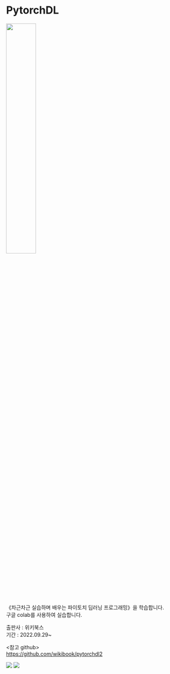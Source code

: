 # PytorchDL
<img src=https://user-images.githubusercontent.com/62236007/193742512-c4a37b9d-96e8-4bb8-93ee-c4714059cd75.png width="40%">

《차근차근 실습하며 배우는 파이토치 딥러닝 프로그래밍》을 학습합니다.\
구글 colab를 사용하여 실습합니다.

출판사 : 위키북스\
기간 : 2022.09.29~

<참고 github>\
https://github.com/wikibook/pytorchdl2

<img src="https://img.shields.io/badge/Python-white?style=plastic&logo=Python&logoColor=3776AB"/> <img src="https://img.shields.io/badge/PyTorch-green?style=plastic&logo=PyTorch&logoColor=EE4C2C"/>

